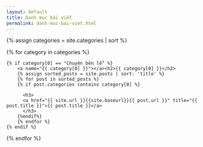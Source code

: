 ```yaml
---
layout: default
title: Danh mục bài viết
permalink: danh-muc-bai-viet.html
---
```



{% assign categories = site.categories | sort %}
<div id="index">

{% for category in categories %}

	{% if category[0] == "Chuyện bên lề" %}
		<a name="{{ category[0] }}"></a><h2>{{ category[0] }}</h2>
		{% assign sorted_posts = site.posts | sort: 'title' %}
		{% for post in sorted_posts %}
		{% if post.categories contains category[0] %}

		  <h3>
		  <a href="{{ site.url }}{{site.baseurl}}{{ post.url }}" title="{{ post.title }}">{{ post.title }}</a>
		  </h3>
		{%endif%}
		{% endfor %}
	{% endif %}

{% endfor %}
</div>

